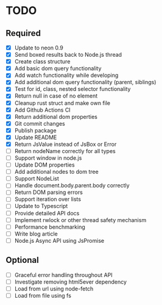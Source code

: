# TODO

## Required
- [x] Update to neon 0.9
- [x] Send boxed results back to Node.js thread
- [x] Create class structure
- [x] Add basic dom query functionality
- [x] Add watch functionality while developing
- [x] Add additional dom query functionality (parent, siblings)
- [x] Test for id, class, nested selector functionality
- [x] Return null in case of no element
- [x] Cleanup rust struct and make own file
- [x] Add Github Actions CI
- [x] Return additional dom properties
- [x] Git commit changes
- [x] Publish package
- [x] Update README
- [x] Return JsValue instead of JsBox or Error
- [ ] Return nodeName correctly for all types
- [ ] Support window in node.js
- [ ] Update DOM properties
- [ ] Add additional nodes to dom tree
- [ ] Support NodeList
- [ ] Handle document.body.parent.body correctly
- [ ] Return DOM parsing errors
- [ ] Support iteration over lists
- [ ] Update to Typescript
- [ ] Provide detailed API docs
- [ ] Implement rwlock or other thread safety mechanism
- [ ] Performance benchmarking
- [ ] Write blog article
- [ ] Node.js Async API using JsPromise 

## Optional
- [ ] Graceful error handling throughout API
- [ ] Investigate removing html5ever dependency
- [ ] Load from url using node-fetch
- [ ] Load from file using fs